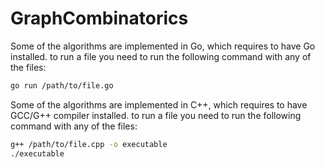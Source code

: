 # GraphCombinatorics

Some of the algorithms are implemented in Go, which requires to have Go installed. 
to run a file you need to run the following command with any of the files:
```bash
go run /path/to/file.go
```

Some of the algorithms are implemented in C++, which requires to have GCC/G++ compiler installed.
to run a file you need to run the following command with any of the files:
```bash
g++ /path/to/file.cpp -o executable
./executable
```
